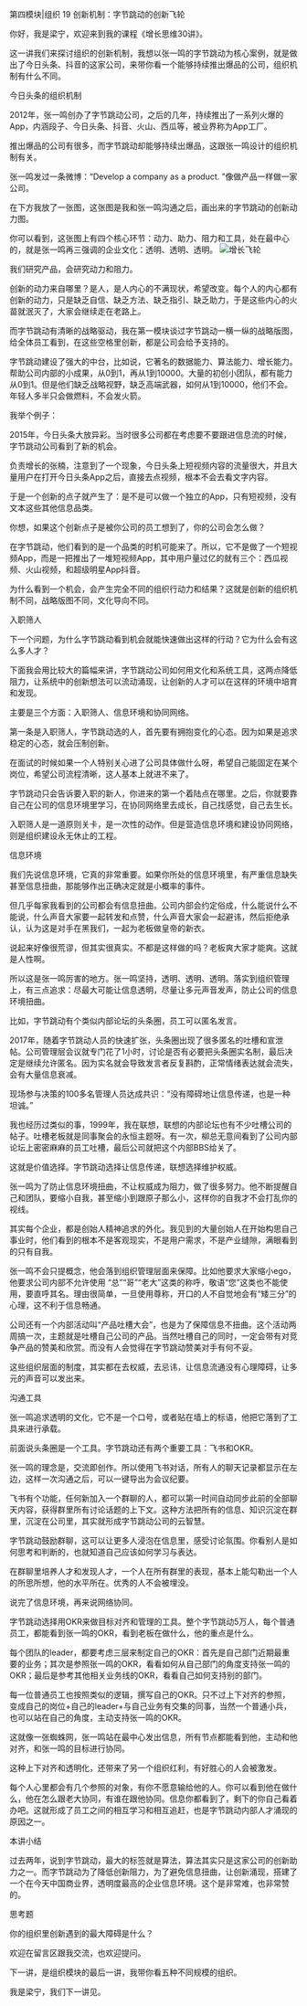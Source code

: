 第四模块|组织  19 创新机制：字节跳动的创新飞轮

你好，我是梁宁，欢迎来到我的课程《增长思维30讲》。

这一讲我们来探讨组织的创新机制，我想以张一鸣的字节跳动为核心案例，就是做出了今日头条、抖音的这家公司，来带你看一个能够持续推出爆品的公司，组织机制有什么不同。

今日头条的组织机制

2012年，张一鸣创办了字节跳动公司，之后的几年，持续推出了一系列火爆的App，内涵段子、今日头条、抖音、火山、西瓜等，被业界称为App工厂。

推出爆品的公司有很多，而字节跳动却能够持续出爆品，这跟张一鸣设计的组织机制有关。 

张一鸣发过一条微博：“Develop a company as a product. ”像做产品一样做一家公司。

在下方我放了一张图，这张图是我和张一鸣沟通之后，画出来的字节跳动的创新动力图。

你可以看到，这张图上有四个核心环节：动力、助力、阻力和工具，处在最中心的，就是张一鸣再三强调的企业文化：透明、透明、透明。
![增长飞轮](./增长思维/images.assets/19.png)


我们研究产品，会研究动力和阻力。

创新的动力来自哪里？是人，是人内心的不满现状，希望改变。每个人的内心都有创新的动力，只是缺乏自信、缺乏方法、缺乏指引、缺乏助力，于是这些内心的火苗就泯灭了，大家会继续走在老路上。

而字节跳动有清晰的战略驱动，我在第一模块谈过字节跳动一横一纵的战略版图，给全体员工看到，在这些空格里创新，都是公司会给予支持的。

字节跳动建设了强大的中台，比如说，它著名的数据能力、算法能力、增长能力。帮助公司内部的小成果，从0到1，再从1到10000。大量的初创小团队，都有能力从0到1。但是他们缺乏战略视野，缺乏高端武器，如何从1到10000，他们不会。年轻人多半只会做燃料，不会发火箭。

我举个例子：

2015年，今日头条大放异彩。当时很多公司都在考虑要不要跟进信息流的时候，字节跳动公司看到了新的机会。

负责增长的张楠，注意到了一个现象，今日头条上短视频内容的流量很大，并且大量用户在打开今日头条App之后，直接去点视频，根本不会去看文字内容。

于是一个创新的点子就产生了：是不是可以做一个独立的App，只有短视频，没有文本这些其他信息品类。

你想，如果这个创新点子是被你公司的员工想到了，你的公司会怎么做？ 

在字节跳动，他们看到的是一个品类的时机可能来了。所以，它不是做了一个短视频App，而是一把推出了一堆短视频App，其中用户量过亿的就有三个：西瓜视频、火山视频，和超级明星App抖音。

为什么看到一个机会，会产生完全不同的组织行动力和结果？这就是创新的组织机制不同，战略版图不同，文化导向不同。

入职筛人

下一个问题，为什么字节跳动看到机会就能快速做出这样的行动？它为什么会有这么多人才？ 

下面我会用比较大的篇幅来讲，字节跳动公司如何用文化和系统工具，这两点降低阻力，让系统中的创新想法可以流动涌现，让创新的人才可以在这样的环境中培育和发现。

主要是三个方面：入职筛人、信息环境和协同网络。

第一条是入职筛人，字节跳动选的人，首先要有拥抱变化的心态。因为如果是追求稳定的心态，就会压制创新。

在面试的时候如果一个人特别关心进了公司具体做什么呀，希望自己能固定在某个岗位，希望公司流程清晰，这人基本上就进不来了。

字节跳动只会告诉要入职的新人，你进来的第一个着陆点在哪里。之后，你就要靠自己在公司的信息环境里学习，在协同网络里去成长，自己找感觉，自己去生长。

入职筛人是一道原则关卡，是一次性的动作。但是营造信息环境和建设协同网络，则是组织建设永无休止的工程。

信息环境

我们先说信息环境，它真的非常重要。如果你所处的信息环境里，有严重信息缺失甚至信息扭曲，那能够作出正确决定就是小概率的事件。

但几乎每家我看到的公司都会有信息扭曲。公司内部会约定俗成，什么能说什么不能说，什么声音大家要一起转发和点赞，什么声音大家会一起避讳，然后拒绝承认，认为这是对手在黑我们，一起为老板做皇帝的新衣。

说起来好像很荒谬，但其实很真实。不都是这样做的吗？老板爽大家才能爽。这就是人性啊。

所以这是张一鸣厉害的地方。张一鸣坚持，透明、透明、透明。落实到组织管理上，有三点追求：尽最大可能让信息透明，尽量让多元声音发声，防止公司的信息环境扭曲。

比如，字节跳动有个类似内部论坛的头条圈，员工可以匿名发言。

2017年，随着字节跳动人员的快速扩张，头条圈出现了很多匿名的吐槽和宣泄帖。公司管理层会议就专门花了1小时，讨论是否有必要把头条圈实名制，最后决定是继续允许匿名。因为实名就会导致发言者反复斟酌，正常情绪表达就会流失，会有大量信息衰减。

现场参与决策的100多名管理人员达成共识：“没有障碍地让信息传递，也是一种坦诚。” 

我也经历过类似的事，1999年，我在联想，联想的内部论坛也有不少吐槽公司的帖子。吐槽老板就是同事聚会的永恒主题呀。有一次，柳总无意间看到了公司内部论坛上密密麻麻的员工吐槽，最后公司就把这个内部BBS给关了。

这就是价值选择。字节跳动选择让信息传递，联想选择维护权威。

张一鸣为了防止信息环境扭曲，不让权威成为阻力，做了很多努力。他不断提醒自己和团队，要缩小自我，甚至缩小到跟原子那么小，这样你的自我才不会打乱你的视线。

其实每个企业，都是创始人精神追求的外化。我见到的大量创始人在开始构思自己事业时，他们看到的根本不是客观现实，不是用户需求，不是产业缝隙，满眼看到的只有自我。

张一鸣不会只提概念，他会落到组织管理层面来保障。比如他要求大家缩小ego，他要求公司内部不允许使用 “总”“哥”“老大”这类的称呼，敬语“您”这类也不能使用，要直呼其名。理由很简单，一旦使用尊称，开口的人不自觉地会有“矮三分”的心理，这不利于信息畅通。

公司还有一个内部活动叫“产品吐槽大会”，也是为了保障信息不扭曲。这个活动两周搞一次，主题就是吐槽自己公司的产品。当然吐槽自己的同时，一定会带有对竞争产品的赞美和欣赏。而没有人会觉得在字节跳动赞美对手有何不妥。

这些组织层面的制度，其实都在去权威，去忌讳，让信息流通没有心理障碍，让多元的声音可以发出来。

沟通工具

张一鸣追求透明的文化，它不是一个口号，或者贴在墙上的标语，他把它落到了工具来进行承载。

前面说头条圈是一个工具。字节跳动还有两个重要工具：飞书和OKR。

张一鸣的理念是，交流即创作。所以使用飞书对话，所有人的聊天记录都显示在左边，这样一次沟通之后，可以一键导出为会议纪要。

飞书有个功能，任何新加入一个群聊的人，都可以第一时间自动同步此前的全部聊天内容，获得群里所有讨论话题的上下文。这种方法把所有的信息、知识沉淀在群里，沉淀在公司里，其实就形成字节跳动公司的云智慧。

字节跳动鼓励群聊，这可以让更多人浸泡在信息里，感受讨论氛围。你看别人是如何思考和判断的，也就知道自己应该如何学习与表达。

在群聊里培养人才和发现人才，一个人在所有群里的表现，基本上能勾勒出一个人的所思所想，他的水平所在。优秀的人不会被埋没。

说完了信息环境，再来说网络协同。

字节跳动选择用OKR来做目标对齐和管理的工具。整个字节跳动5万人，每个普通员工，都能看到张一鸣的OKR，看到老板在做什么，他的重点是什么。

每个团队的leader，都要考虑三层来制定自己的OKR：首先是自己部门近期最重要的业务；其次是参照张一鸣的OKR，看看如何从自己部门的角度支持张一鸣的OKR；最后是参考其他相关业务线的OKR，看看自己如何支持别的部门。

每一位普通员工也按照类似的逻辑，撰写自己的OKR。只不过上下对齐的参照，变成自己的岗位+自己的leader+与自己业务有交集的同事，当然一个普通小兵，也可以站在自己的角度，主动支持张一鸣的OKR。

这就像一张蜘蛛网，张一鸣站在最中心发出信息，所有节点都能看到他，主动和他对齐，和张一鸣的目标进行协同。

这种上下对齐和透明化，还带来了另一个组织红利，有好胜心的人会被激发。

每个人心里都会有几个参照的对象，有你不愿意输给他的人。你可以看到他在做什么，他在怎么跟老大协同，有谁在跟他协同。信息你都看到了，剩下的你自己看着办吧。这就形成了员工之间的相互学习和相互追赶，也是字节跳动内部人才涌现的原因之一。 

本讲小结

过去两年，说到字节跳动，最大的标签就是算法，算法其实只是这家公司的创新助力之一。而字节跳动为了降低创新阻力，为了避免信息扭曲，让创新涌现，搭建了一个在今天中国商业界，透明度最高的企业信息环境。这个是非常难，也非常赞的。

思考题

你的组织里创新遇到的最大障碍是什么？

欢迎在留言区跟我交流，也欢迎提问。

下一讲，是组织模块的最后一讲，我带你看五种不同规模的组织。

我是梁宁，我们下一讲见。
